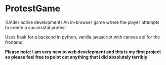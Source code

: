 # ProtestGame
(Under active development) An in-browser game where the player attempts to create a successful protest

Uses flask for a backend in python, vanilla javascript with canvas api for the frontend

**Please note: I am very new to web development and this is my first project so please feel free to point out anything that i did absolutely terribly**
